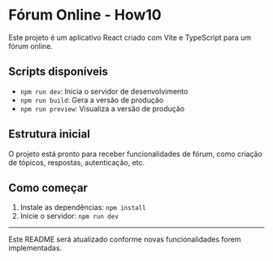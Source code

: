 # Fórum Online - How10

Este projeto é um aplicativo React criado com Vite e TypeScript para um fórum online.

## Scripts disponíveis
- `npm run dev`: Inicia o servidor de desenvolvimento
- `npm run build`: Gera a versão de produção
- `npm run preview`: Visualiza a versão de produção

## Estrutura inicial
O projeto está pronto para receber funcionalidades de fórum, como criação de tópicos, respostas, autenticação, etc.

## Como começar
1. Instale as dependências: `npm install`
2. Inicie o servidor: `npm run dev`

---

Este README será atualizado conforme novas funcionalidades forem implementadas.
